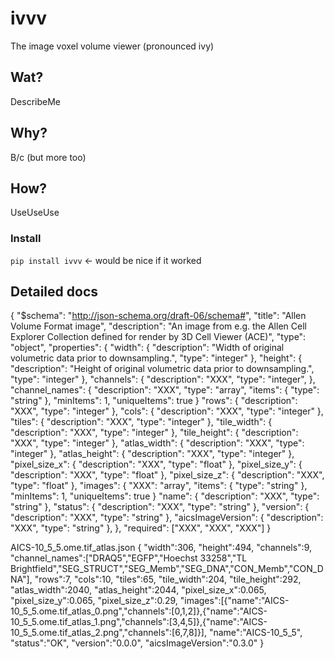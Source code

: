 # ivvv
The image voxel volume viewer (pronounced ivy)

## Wat?

DescribeMe

## Why?

B/c (but more too)

## How?

UseUseUse

### Install

`pip install ivvv` <- would be nice if it worked

## Detailed docs

{
    "$schema": "http://json-schema.org/draft-06/schema#",
    "title": "Allen Volume Format image",
    "description": "An image from e.g. the Allen Cell Explorer Collection defined for render by 3D Cell Viewer (ACE)",
    "type": "object",
    "properties": {
        "width": {
            "description": "Width of original volumetric data prior to downsampling.",
            "type": "integer"
        },
        "height": {
            "description": "Height of original volumetric data prior to downsampling.",
            "type": "integer"
        },
        "channels": {
            "description": "XXX",
            "type": "integer",
        },
        "channel_names": {
            "description": "XXX",
            "type": "array",
            "items": {
                "type": "string"
            },
            "minItems": 1,
            "uniqueItems": true
        }
         "rows": {
            "description": "XXX",
            "type": "integer"
        },
         "cols": {
            "description": "XXX",
            "type": "integer"
        },
        "tiles": {
            "description": "XXX",
            "type": "integer"
        },
        "tile_width": {
            "description": "XXX",
            "type": "integer"
        },
        "tile_height": {
            "description": "XXX",
            "type": "integer"
        },
        "atlas_width": {
            "description": "XXX",
            "type": "integer"
        },
        "atlas_height": {
            "description": "XXX",
            "type": "integer"
        },
        "pixel_size_x": {
            "description": "XXX",
            "type": "float"
        },
        "pixel_size_y": {
            "description": "XXX",
            "type": "float"
        },
         "pixel_size_z": {
            "description": "XXX",
            "type": "float"
        },
        "images": {
            "XXX": "array",
            "items": {
                "type": "string"
            },
            "minItems": 1,
            "uniqueItems": true
        }
        "name": {
            "description": "XXX",
            "type": "string"
        },
        "status": {
            "description": "XXX",
            "type": "string"
        },
         "version": {
            "description": "XXX",
            "type": "string"
        },
         "aicsImageVersion": {
            "description": "XXX",
            "type": "string"
        },
    },
    "required": ["XXX", "XXX", "XXX"]
}

AICS-10_5_5.ome.tif_atlas.json
{
  "width":306,
  "height":494,
  "channels":9,
  "channel_names":["DRAQ5","EGFP","Hoechst 33258","TL Brightfield","SEG_STRUCT","SEG_Memb","SEG_DNA","CON_Memb","CON_DNA"],
  "rows":7,
  "cols":10,
  "tiles":65,
  "tile_width":204,
  "tile_height":292,
  "atlas_width":2040,
  "atlas_height":2044,
  "pixel_size_x":0.065,
  "pixel_size_y":0.065,
  "pixel_size_z":0.29,
  "images":[{"name":"AICS-10_5_5.ome.tif_atlas_0.png","channels":[0,1,2]},{"name":"AICS-10_5_5.ome.tif_atlas_1.png","channels":[3,4,5]},{"name":"AICS-10_5_5.ome.tif_atlas_2.png","channels":[6,7,8]}],
  "name":"AICS-10_5_5",
  "status":"OK",
  "version":"0.0.0",
  "aicsImageVersion":"0.3.0"
  }
